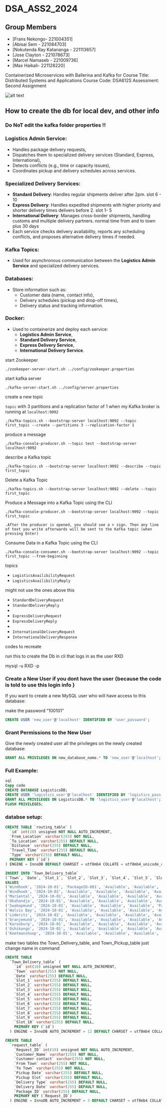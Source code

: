 # DSA_ASS2_2024

## Group Members

- [Frans Nekongo- 221004351]
- [Abisai Sem - 221084703]
- [Nokutenda Ray Katananga - 221113657]
- [Jose Clayton - 221078673]
- [Marcel Namaseb - 221009736]
- [Max Haikali- 221128220]


Containerized Microservices with Ballerina and Kafka for Course Title: Distributed Systems and Applications   Course Code: DSA612S   Assessment: Second Assignment 

![alt text](image.png)

## How to create the db for local dev, and other info
### Do NoT edit the kafka folder properties !!

### **Logistics Admin Service**:

- Handles package delivery requests,
- Dispatches them to specialized delivery services (Standard, Express, International),
- Detects conflicts (e.g., time or capacity issues),
- Coordinates pickup and delivery schedules across services.

### **Specialized Delivery Services**:

- **Standard Delivery**: Handles regular shipments deliver after 2pm. slot 6 - 10
- **Express Delivery**: Handles expedited shipments with higher priority and shorter delivery times delivers before 2. slot 1- 5
- **International Delivery**: Manages cross-border shipments, handling customs and multiple delivery partners. normal time from and to town plus 30 days
- Each service checks delivery availability, reports any scheduling conflicts, and proposes alternative delivery times if needed.

### **Kafka Topics**:

- Used for asynchronous communication between the **Logistics Admin Service** and specialized delivery services.

### **Databases**:

- Store information such as:
    - Customer data (name, contact info),
    - Delivery schedules (pickup and drop-off times),
    - Delivery status and tracking information.

### **Docker**:

- Used to containerize and deploy each service:
    - **Logistics Admin Service**,
    - **Standard Delivery Service**,
    - **Express Delivery Service**,
    - **International Delivery Service**.

start Zookeeper 

`./zookeeper-server-start.sh ../config/zookeeper.properties`

start kafka server

`./kafka-server-start.sh ../config/server.properties`

create a new topic 

`topic` with 3 partitions and a replication factor of 1 when my Kafka broker is running at `localhost:9092`

`./kafka-topics.sh --bootstrap-server localhost:9092 --topic first_topic --create --partitions 3 --replication-factor 1` 

produce a message

`./kafka-console-producer.sh --topic test --bootstrap-server localhost:9092`

 describe a Kafka topic

`./kafka-topics.sh --bootstrap-server localhost:9092 --describe --topic first_topic`

Delete a Kafka Topic

`./kafka-topics.sh --bootstrap-server localhost:9092 --delete --topic first_topic`

Produce a Message into a Kafka Topic using the CLI

`./kafka-console-producer.sh --bootstrap-server localhost:9092 --topic first_topic`

`.After the producer is opened, you should see a > sign. Then any line of text you write afterwards will be sent to the Kafka topic (when pressing Enter)`

Consume Data in a Kafka Topic using the CLI

`./kafka-console-consumer.sh --bootstrap-server localhost:9092 --topic first_topic --from-beginning`

topics

- `LogisticsAvailibilityRequest`
- `LogisticsAvailibilityReply`

might not use the ones above this 

- `StandardDeliveryRequest`
- `StandardDeliveryReply`
- 
- `ExpressDeliveryRequest`
- `ExpressDeliveryReply`
- 
- `InternationalDeliveryRequest`
- `InternationalDeliveryResponse`

codes to recreate 

run this to create the Db in cli that logs in as the user RXD

mysql -u RXD -p 

### Create a New User if you dont have the user  {because the code is told to use this login info }

If you want to create a new MySQL user who will have access to this database:

make the password “100101”

```sql
CREATE USER 'new_user'@'localhost' IDENTIFIED BY 'user_password';

```

### Grant Permissions to the New User

Give the newly created user all the privileges on the newly created database:

```sql
GRANT ALL PRIVILEGES ON new_database_name.* TO 'new_user'@'localhost';

```

### Full Example:

```sql
sql
Copy code
CREATE DATABASE LogisticsDB;
CREATE USER 'logistics_user'@'localhost' IDENTIFIED BY 'logistics_pass';
GRANT ALL PRIVILEGES ON LogisticsDB.* TO 'logistics_user'@'localhost';
FLUSH PRIVILEGES;

```

### databse setup:

```sql
CREATE TABLE `routing_table` (
  `id` int(10) unsigned NOT NULL AUTO_INCREMENT,
  `From_Location` varchar(255) NOT NULL,
  `To_Location` varchar(255) DEFAULT NULL,
  `Distance` varchar(255) DEFAULT NULL,
  `Travel_Time` varchar(255) DEFAULT NULL,
  `Type` varchar(255) DEFAULT NULL,
  PRIMARY KEY (`id`)
) ENGINE = InnoDB DEFAULT CHARSET = utf8mb4 COLLATE = utf8mb4_unicode_ci;

```

```sql
INSERT INTO `Town_Delivery_table` 
(`Town`, `Date`, `Slot_1`, `Slot_2`, `Slot_3`, `Slot_4`, `Slot_5`, `Slot_6`, `Slot_7`, `Slot_8`, `Slot_9`, `Slot_10`)
VALUES
('Windhoek', '2024-10-01', 'PackageID-001', 'Available', 'Available', 'Available', 'Available', 'Available', 'Available', 'Available', 'Available', 'Available'),
('Windhoek', '2024-10-02', 'Available', 'Available', 'Available', 'Available', 'Available', 'Available', 'Available', 'Available', 'Available', 'Available'),
('Mariental', '2024-10-01', 'Available', 'Available', 'Available', 'Available', 'Available', 'Available', 'Available', 'Available', 'Available', 'Available'),
('Okahandja', '2024-10-01', 'Available', 'Available', 'Available', 'Available', 'Available', 'Available', 'Available', 'Available', 'Available', 'Available'),
('Swakopmund', '2024-10-01', 'Available', 'Available', 'Available', 'PackageID-002', 'Available', 'Available', 'Available', 'Available', 'Available', 'Available'),
('Walvis Bay', '2024-10-01', 'Available', 'Available', 'Available', 'Available', 'Available', 'Available', 'Available', 'Available', 'Available', 'Available'),
('Lüderitz', '2024-10-01', 'Available', 'Available', 'Available', 'Available', 'Available', 'Available', 'Available', 'Available', 'Available', 'Available'),
('Oranjemund', '2024-10-01', 'Available', 'Available', 'Available', 'Available', 'Available', 'Available', 'Available', 'Available', 'Available', 'Available'),
('Karasburg', '2024-10-01', 'Available', 'Available', 'Available', 'Available', 'Available', 'Available', 'Available', 'Available', 'Available', 'Available'),
('Oshikango', '2024-10-01', 'Available', 'Available', 'Available', 'Available', 'Available', 'Available', 'Available', 'Available', 'Available', 'Available'),
('Keetmanshoop', '2024-10-01', 'Available', 'Available', 'Available', 'Available', 'Available', 'Available', 'Available', 'Available', 'Available', 'Available');

```
make two tables the  Town_Delivery_table, and  Town_Pickup_table just change name in command

```sql
CREATE TABLE
  `Town_Delivery_table` (
    `id` int(10) unsigned NOT NULL AUTO_INCREMENT,
    `Town` varchar(255) NOT NULL,
    `Date` varchar(255) DEFAULT NULL,
    `Slot_1` varchar(255) DEFAULT NULL,
    `Slot_2` varchar(255) DEFAULT NULL,
    `Slot_3` varchar(255) DEFAULT NULL,
    `Slot_4` varchar(255) DEFAULT NULL,
    `Slot_5` varchar(255) DEFAULT NULL,
    `Slot_6` varchar(255) DEFAULT NULL,
    `Slot_7` varchar(255) DEFAULT NULL,
    `Slot_8` varchar(255) DEFAULT NULL,
    `Slot_9` varchar(255) DEFAULT NULL,
    `Slot_10` varchar(255) DEFAULT NULL,
    PRIMARY KEY (`id`)
  ) ENGINE = InnoDB AUTO_INCREMENT = 12 DEFAULT CHARSET = utf8mb4 COLLATE = utf8mb4_unicode_ci
```

```sql
CREATE TABLE
  `request_table` (
    `Request_ID` int(10) unsigned NOT NULL AUTO_INCREMENT,
    `Customer_Name` varchar(255) NOT NULL,
    `Customer contact` varchar(255) NOT NULL,
    `From Town` varchar(255) NOT NULL,
    `To Town` varchar(255) NOT NULL,
    `Pickup Date` varchar(255) DEFAULT NULL,
    `Pickup Slot` varchar(255) DEFAULT NULL,
    `Delivery Type` varchar(255) DEFAULT NULL,
    `Delivery Date` varchar(255) DEFAULT NULL,
    `Package ID` varchar(255) DEFAULT NULL,
    PRIMARY KEY (`Request_ID`)
  ) ENGINE = InnoDB AUTO_INCREMENT = 3 DEFAULT CHARSET = utf8mb4 COLLATE = utf8mb4_unicode_ci

```
